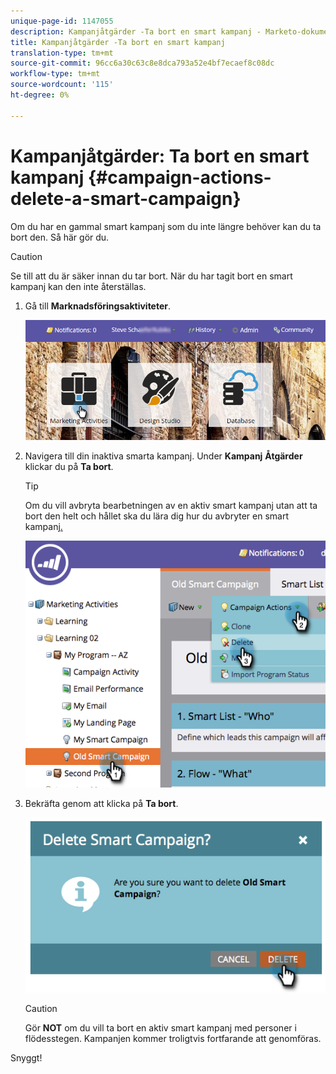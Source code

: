 ```yaml
---
unique-page-id: 1147055
description: Kampanjåtgärder -Ta bort en smart kampanj - Marketo-dokument - Produktdokumentation
title: Kampanjåtgärder -Ta bort en smart kampanj
translation-type: tm+mt
source-git-commit: 96cc6a30c63c8e8dca793a52e4bf7ecaef8c08dc
workflow-type: tm+mt
source-wordcount: '115'
ht-degree: 0%

---
```



# Kampanjåtgärder: Ta bort en smart kampanj {#campaign-actions-delete-a-smart-campaign}

Om du har en gammal smart kampanj som du inte längre behöver kan du ta bort den. Så här gör du.

>[!CAUTION]
>
>Se till att du är säker innan du tar bort. När du har tagit bort en smart kampanj kan den inte återställas.

1. Gå till **Marknadsföringsaktiviteter**.

   ![](assets/login-marketing-activities-1.png)

1. Navigera till din inaktiva smarta kampanj. Under **Kampanj** **Åtgärder** klickar du på **Ta bort**.

   >[!TIP]
   >
   >Om du vill avbryta bearbetningen av en aktiv smart kampanj utan att ta bort den helt och hållet ska du lära dig hur du avbryter en smart kampanj[.](abort-a-smart-campaign.md)

   ![](assets/image2014-9-22-16-3a41-3a55.png)

1. Bekräfta genom att klicka på **Ta bort**.

   ![](assets/image2014-9-22-16-3a41-3a59.png)

   >[!CAUTION]
   >
   >Gör **NOT** om du vill ta bort en aktiv smart kampanj med personer i flödesstegen. Kampanjen kommer troligtvis fortfarande att genomföras.

Snyggt!